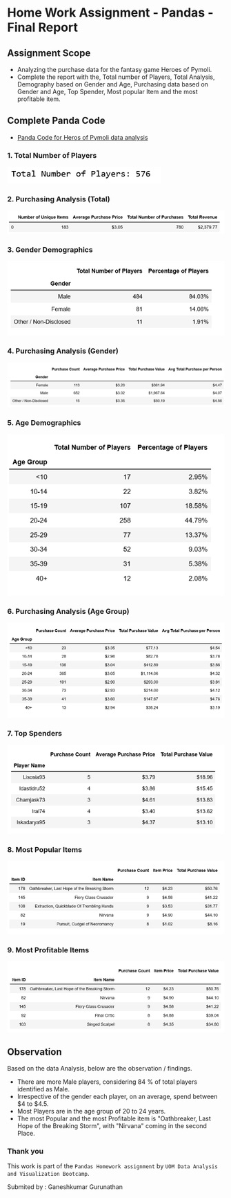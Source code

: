 # Home Work Assignment - Pandas - Final Report

## Assignment Scope

* Analyzing the purchase data for the fantasy game Heroes of Pymoli.
* Complete the report with the, Total number of Players, Total Analysis, Demography based on Gender and Age, Purchasing data based on Gender and Age, Top Spender, Most popular Item and the most profitable item. 

## Complete Panda Code
* [Panda Code for Heros of Pymoli data analysis](https://github.com/gkumar24/DataViz-HW04-Pandas/blob/master/HeroesOfPymoli/HeroesOfPymoli.ipynb)

### 1. Total Number of Players
![Total Player Count](Output/PlayerCount.png)

### 2. Purchasing Analysis (Total)
![Purchasing Analysis (Total)](Output/PurchasingAnalysis.png)

### 3. Gender Demographics
![Gender Demography](Output/GenderDemography.png)

### 4. Purchasing Analysis (Gender)
![Purchasing Analysis (Gender)](Output/PurchaseAnalysis_byGender.png)

### 5. Age Demographics
![Age Demography](Output/AgeDemography.png)

### 6. Purchasing Analysis (Age Group)
![Purchasing Analysis (Age Group)](Output/PurchaseAnalysis_byAgeGroup.png)

### 7. Top Spenders
![Top Spender](Output/Top_Spenders.png)

### 8. Most Popular Items
![Most Popular Item](Output/MostPopularItem.png)

### 9. Most Profitable Items
![Most Profitable Item](Output/MostProfitableItem.png)


## Observation
Based on the data Analysis, below are the observation / findings. 
* There are more Male players, considering 84 % of total players identified as Male. 
* Irrespective of the gender each player, on an average, spend between $4 to $4.5.
* Most Players are in the age group of 20 to 24 years.
* The most Popular and the most Profitable item is "Oathbreaker, Last Hope of the Breaking Storm", with "Nirvana" coming in the second Place. 

### Thank you 

This work is part of the `Pandas Homework assignment` by `UOM Data Analysis and Visualization Bootcamp`.

Submited by : Ganeshkumar Gurunathan

